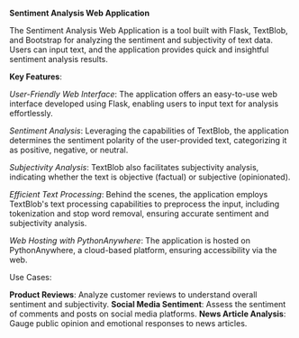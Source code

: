 **Sentiment Analysis Web Application**

The Sentiment Analysis Web Application is a tool built with Flask, TextBlob, and Bootstrap for analyzing the sentiment and subjectivity of text data. Users can input text, and the application provides quick and insightful sentiment analysis results.

**Key Features**:

*User-Friendly Web Interface*: The application offers an easy-to-use web interface developed using Flask, enabling users to input text for analysis effortlessly.

*Sentiment Analysis*: Leveraging the capabilities of TextBlob, the application determines the sentiment polarity of the user-provided text, categorizing it as positive, negative, or neutral.

*Subjectivity Analysis*: TextBlob also facilitates subjectivity analysis, indicating whether the text is objective (factual) or subjective (opinionated).

*Efficient Text Processing*: Behind the scenes, the application employs TextBlob's text processing capabilities to preprocess the input, including tokenization and stop word removal, ensuring accurate sentiment and subjectivity analysis.

*Web Hosting with PythonAnywhere*: The application is hosted on PythonAnywhere, a cloud-based platform, ensuring accessibility via the web.

Use Cases:

**Product Reviews**: Analyze customer reviews to understand overall sentiment and subjectivity.
**Social Media Sentiment**: Assess the sentiment of comments and posts on social media platforms.
**News Article Analysis**: Gauge public opinion and emotional responses to news articles.
